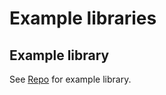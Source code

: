 # Example libraries

## Example library

See [Repo][] for example library.

[Repo]: https://github.com/MobiPkg/MobiPkgExampleLib
